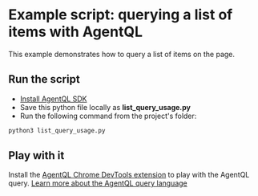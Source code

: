 # Example script: querying a list of items with AgentQL

This example demonstrates how to query a list of items on the page.

## Run the script

* [Install AgentQL SDK](https://docs.agentql.com/docs/installation/sdk-installation)
* Save this python file locally as **list_query_usage.py**
* Run the following command from the project's folder:
```bash
python3 list_query_usage.py
```

## Play with it

Install the [AgentQL Chrome DevTools extension](https://docs.agentql.com/docs/installation/chrome-extension-installation/) to play with the AgentQL query. [Learn more about the AgentQL query language](https://docs.agentql.com/docs/agentql-query/query-intro)